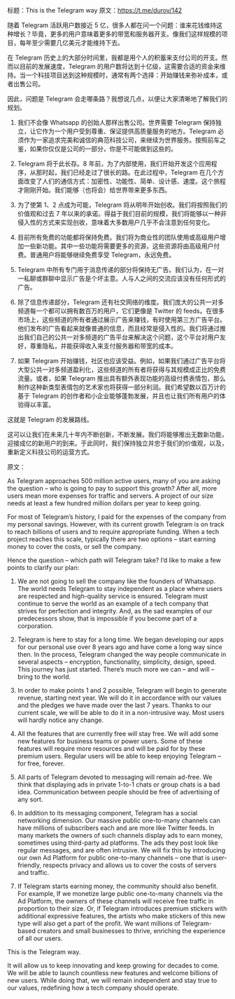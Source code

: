 标题：This is the Telegram way
原文：https://t.me/durov/142

随着 Telegram 活跃用户数接近 5 亿，很多人都在问一个问题：谁来花钱维持这种增长？毕竟，更多的用户意味着更多的带宽和服务器开支。像我们这样规模的项目，每年至少需要几亿美元才能维持下去。

在 Telegram 历史上的大部分时间里，我都是用个人的积蓄来支付公司的开支。然而以目前的发展速度，Telegram 的用户数将达到十亿级，这需要合适的资金来维持。当一个科技项目达到这种规模时，通常有两个选择：开始赚钱来弥补成本，或者出售公司。

因此，问题是 Telegram 会走哪条路？我想说几点，以便让大家清晰地了解我们的规划。

1. 我们不会像 Whatsapp 的创始人那样出售公司。世界需要 Telegram 保持独立，让它作为一个用户受到尊重、保证提供高质量服务的地方。Telegram 必须作为一家追求完美和诚信的典范科技公司，来继续为世界服务。按照前车之鉴，如果你仅仅是公司的一部分，你是不可能做到这些的。

2. Telegram 将于此长存。8 年前，为了内部使用，我们开始开发这个应用程序，从那时起，我们已经走过了很长的路。在此过程中，Telegram 在几个方面改变了人们的通信方式：加密性、功能性、简单、设计感、速度。这个旅程才刚刚开始。我们能够（也将会）给世界带来更多东西。

3. 为了使第 1、2 点成为可能，Telegram 将从明年开始创收。我们将按照我们的价值观和过去 7 年以来的承诺。得益于我们目前的规模，我们将能够以一种非侵入性的方式来实现创收，意味着大多数用户几乎不会注意到任何变化。

4. 目前所有免费的功能都将保持免费。我们将为商业性的团队使用或高级用户增加一些新功能。其中一些功能将需要更多的资源，这些资源将由高级用户付费。普通用户将能够继续免费享受 Telegram，永远免费。

5. Telegram 中所有专门用于消息传递的部分将保持无广告。我们认为，在一对一私聊或群聊中显示广告是个坏主意。人与人之间的交流应该没有任何形式的广告。

6. 除了信息传递部分，Telegram 还有社交网络的维度。我们庞大的公共一对多频道每一个都可以拥有数百万的用户，它们更像是 Twitter 的 feeds。在很多市场上，这些频道的所有者通过展示广告来赚钱，有时使用第三方广告平台。他们发布的广告看起来就像普通的信息，而且经常是侵入性的。我们将通过推出我们自己的公共一对多频道的广告平台来解决这个问题，这个平台对用户友好，尊重隐私，并能获得收入来支付服务器和带宽的成本。

7. 如果 Telegram 开始赚钱，社区也应该受益。例如，如果我们通过广告平台将大型公共一对多频道盈利化，这些频道的所有者将获得与其规模成正比的免费流量。或者，如果 Telegram 推出具有额外表现功能的高级付费表情包，那么制作这种新类型表情包的艺术家也将获得一部分利润。我们希望数以百万计的基于 Telegram 的创作者和小企业能够蓬勃发展，并且也让我们所有用户的体验得以丰富。

这就是 Telegram 的发展路线。

这可以让我们在未来几十年内不断创新，不断发展。我们将能够推出无数新功能，迎接成亿的新用户的到来。于此同时，我们保持独立并忠于我们的价值观，以及，重新定义科技公司的运营方式。

原文：

As Telegram approaches 500 million active users, many of you are asking the question – who is going to pay to support this growth? After all, more users mean more expenses for traffic and servers. A project of our size needs at least a few hundred million dollars per year to keep going. 

For most of Telegram’s history, I paid for the expenses of the company from my personal savings. However, with its current growth Telegram is on track to reach billions of users and to require appropriate funding. When a tech project reaches this scale, typically there are two options – start earning money to cover the costs, or sell the company. 

Hence the question – which path will Telegram take? I’d like to make a few points to clarify our plan:

1. We are not going to sell the company like the founders of Whatsapp. The world needs Telegram to stay independent as a place where users are respected and high-quality service is ensured. Telegram must continue to serve the world as an example of a tech company that strives for perfection and integrity. And, as the sad examples of our predecessors show, that is impossible if you become part of a corporation.

2. Telegram is here to stay for a long time. We began developing our apps for our personal use over 8 years ago and have come a long way since then. In the process, Telegram changed the way people communicate in several aspects – encryption, functionality, simplicity, design, speed. This journey has just started. There’s much more we can – and will – bring to the world. 

3. In order to make points 1 and 2 possible, Telegram will begin to generate revenue, starting next year. We will do it in accordance with our values and the pledges we have made over the last 7 years. Thanks to our current scale, we will be able to do it in a non-intrusive way. Most users will hardly notice any change.

4. All the features that are currently free will stay free. We will add some new features for business teams or power users. Some of these features will require more resources and will be paid for by these premium users. Regular users will be able to keep enjoying Telegram – for free, forever. 

5. All parts of Telegram devoted to messaging will remain ad-free. We think that displaying ads in private 1-to-1 chats or group chats is a bad idea. Communication between people should be free of advertising of any sort. 

6. In addition to its messaging component, Telegram has a social networking dimension. Our massive public one-to-many channels can have millions of subscribers each and are more like Twitter feeds. In many markets the owners of such channels display ads to earn money, sometimes using third-party ad platforms. The ads they post look like regular messages, and are often intrusive. We will fix this by introducing our own Ad Platform for public one-to-many channels – one that is user-friendly, respects privacy and allows us to cover the costs of servers and traffic.

7. If Telegram starts earning money, the community should also benefit. For example, If we monetize large public one-to-many channels via the Ad Platform, the owners of these channels will receive free traffic in proportion to their size. Or, if Telegram introduces premium stickers with additional expressive features, the artists who make stickers of this new type will also get a part of the profit. We want millions of Telegram-based creators and small businesses to thrive, enriching the experience of all our users.

This is the Telegram way.

It will allow us to keep innovating and keep growing for decades to come. We will be able to launch countless new features and welcome billions of new users. While doing that, we will remain independent and stay true to our values, redefining how a tech company should operate.
